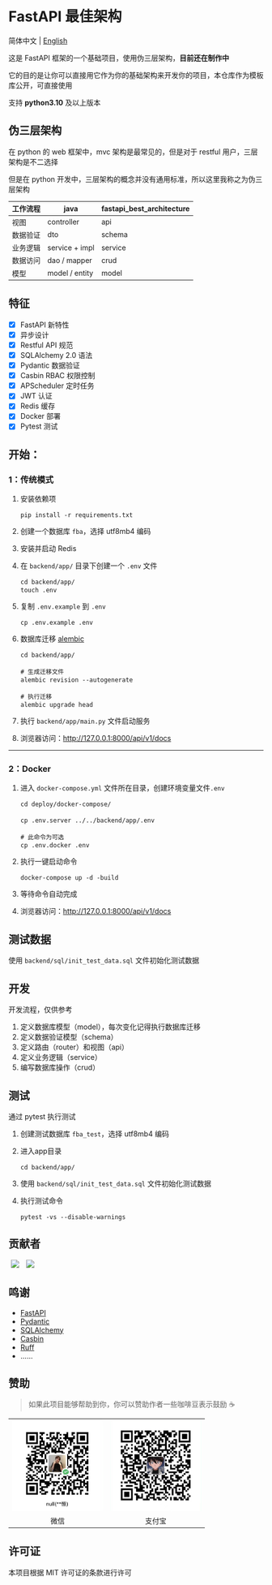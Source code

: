 # FastAPI 最佳架构

简体中文 | [English](./README.md)

这是 FastAPI 框架的一个基础项目，使用伪三层架构，**目前还在制作中**

它的目的是让你可以直接用它作为你的基础架构来开发你的项目，本仓库作为模板库公开，可直接使用

支持 **python3.10** 及以上版本

## 伪三层架构

在 python 的 web 框架中，mvc 架构是最常见的，但是对于 restful 用户，三层架构是不二选择

但是在 python 开发中，三层架构的概念并没有通用标准，所以这里我称之为伪三层架构

| 工作流程 | java           | fastapi_best_architecture |
|------|----------------|---------------------------|
| 视图   | controller     | api                       |
| 数据验证 | dto            | schema                    |
| 业务逻辑 | service + impl | service                   |
| 数据访问 | dao / mapper   | crud                      |
| 模型   | model / entity | model                     |

## 特征

- [x] FastAPI 新特性
- [x] 异步设计
- [x] Restful API 规范
- [x] SQLAlchemy 2.0 语法
- [x] Pydantic 数据验证
- [x] Casbin RBAC 权限控制
- [x] APScheduler 定时任务
- [x] JWT 认证
- [x] Redis 缓存
- [x] Docker 部署
- [x] Pytest 测试

## 开始：

### 1：传统模式

1. 安装依赖项
    ```shell
    pip install -r requirements.txt
    ```

2. 创建一个数据库 `fba`，选择 utf8mb4 编码
3. 安装并启动 Redis
4. 在 `backend/app/` 目录下创建一个 `.env` 文件

    ```shell
    cd backend/app/
    touch .env
    ```

5. 复制 `.env.example` 到 `.env`

   ```shell
   cp .env.example .env
   ```

6. 数据库迁移 [alembic](https://alembic.sqlalchemy.org/en/latest/tutorial.html)

   ```shell
   cd backend/app/

   # 生成迁移文件
   alembic revision --autogenerate

   # 执行迁移
   alembic upgrade head
    ```

7. 执行 `backend/app/main.py` 文件启动服务
8. 浏览器访问：http://127.0.0.1:8000/api/v1/docs

---

### 2：Docker

1. 进入 `docker-compose.yml` 文件所在目录，创建环境变量文件`.env`

   ```shell
   cd deploy/docker-compose/
   
   cp .env.server ../../backend/app/.env
   
   # 此命令为可选
   cp .env.docker .env
   ```

2. 执行一键启动命令

   ```shell
   docker-compose up -d -build
   ```

3. 等待命令自动完成
4. 浏览器访问：http://127.0.0.1:8000/api/v1/docs

## 测试数据

[//]: # (执行 `backend/app/init_test_data.py` 文件，自动创建测试数据)

使用 `backend/sql/init_test_data.sql` 文件初始化测试数据

## 开发

开发流程，仅供参考

1. 定义数据库模型（model），每次变化记得执行数据库迁移
2. 定义数据验证模型（schema）
3. 定义路由（router）和视图（api）
4. 定义业务逻辑（service）
5. 编写数据库操作（crud）

## 测试

通过 pytest 执行测试

1. 创建测试数据库 `fba_test`，选择 utf8mb4 编码
2. 进入app目录

   ```shell
   cd backend/app/
   ```

3. 使用 `backend/sql/init_test_data.sql` 文件初始化测试数据
4. 执行测试命令

   ```shell
   pytest -vs --disable-warnings
   ``` 

## 贡献者

<span style="margin: 0 5px;" ><a href="https://github.com/wu-clan" ><img src="https://images.weserv.nl/?url=avatars.githubusercontent.com/u/52145145?v=4&h=60&w=60&fit=cover&mask=circle&maxage=7d" /></a></span>
<span style="margin: 0 5px;" ><a href="https://github.com/downdawn" ><img src="https://images.weserv.nl/?url=avatars.githubusercontent.com/u/41266749?v=4&h=60&w=60&fit=cover&mask=circle&maxage=7d" /></a></span>

## 鸣谢

- [FastAPI](https://fastapi.tiangolo.com/)
- [Pydantic](https://docs.pydantic.dev/latest/)
- [SQLAlchemy](https://docs.sqlalchemy.org/en/20/)
- [Casbin](https://casbin.org/zh/)
- [Ruff](https://beta.ruff.rs/docs/)
- ......

## 赞助

> 如果此项目能够帮助到你，你可以赞助作者一些咖啡豆表示鼓励 :coffee:

<table>
  <tr>
    <td><img src="https://github.com/wu-clan/image/blob/master/pay/weixin.jpg?raw=true" width="180px"/>
    <td><img src="https://github.com/wu-clan/image/blob/master/pay/zfb.jpg?raw=true" width="180px"/>
  </tr>
  <tr>
    <td align="center">微信</td>
    <td align="center">支付宝</td>
  </tr>
</table>

## 许可证

本项目根据 MIT 许可证的条款进行许可
